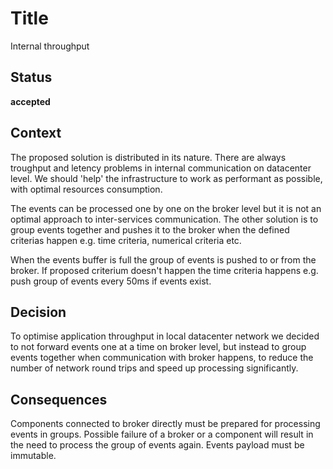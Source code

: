 # Title

Internal throughput

## Status

**accepted**

## Context

The proposed solution is distributed in its nature. There are always troughput and letency problems in internal communication on datacenter level. We should 'help' the infrastructure to work as performant as possible, with optimal resources consumption.  

The events can be processed one by one on the broker level but it is not an optimal approach to inter-services communication. The other solution is to group events together and pushes it to the broker when the defined criterias happen e.g. time criteria, numerical criteria etc.  

When the events buffer is full the group of events is pushed to or from the broker. If proposed criterium doesn't happen the time criteria happens e.g. push group of events every 50ms if events exist.  

## Decision

To optimise application throughput in local datacenter network we decided to not forward events one at a time on broker level, but instead to group events together when communication with broker happens, to reduce the number of network round trips and speed up processing significantly.  

## Consequences

Components connected to broker directly must be prepared for processing events in groups. Possible failure of a broker or a component will result in the need to process the group of events again. Events payload must be immutable.  